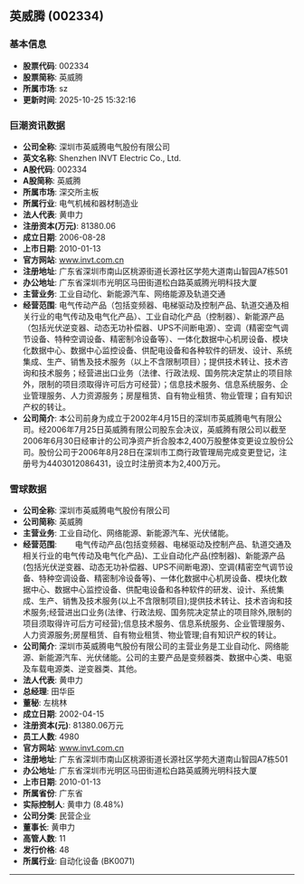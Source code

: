 ## 英威腾 (002334)

### 基本信息

- **股票代码**: 002334
- **股票简称**: 英威腾
- **所属市场**: sz
- **更新时间**: 2025-10-25 15:32:16

### 巨潮资讯数据

- **公司全称**: 深圳市英威腾电气股份有限公司
- **英文名称**: Shenzhen INVT Electric Co., Ltd.
- **A股代码**: 002334
- **A股简称**: 英威腾
- **所属市场**: 深交所主板
- **所属行业**: 电气机械和器材制造业
- **法人代表**: 黄申力
- **注册资本(万元)**: 81380.06
- **成立日期**: 2006-08-28
- **上市日期**: 2010-01-13
- **官方网站**: www.invt.com.cn
- **注册地址**: 广东省深圳市南山区桃源街道长源社区学苑大道南山智园A7栋501
- **办公地址**: 广东省深圳市光明区马田街道松白路英威腾光明科技大厦
- **主营业务**: 工业自动化、新能源汽车、网络能源及轨道交通
- **经营范围**: 电气传动产品（包括变频器、电梯驱动及控制产品、轨道交通及相关行业的电气传动及电气化产品）、工业自动化产品（控制器）、新能源产品（包括光伏逆变器、动态无功补偿器、UPS不间断电源）、空调（精密空气调节设备、特种空调设备、精密制冷设备等）、一体化数据中心机房设备、模块化数据中心、数据中心监控设备、供配电设备和各种软件的研发、设计、系统集成、生产、销售及技术服务（以上不含限制项目）；提供技术转让、技术咨询和技术服务；经营进出口业务（法律、行政法规、国务院决定禁止的项目除外，限制的项目须取得许可后方可经营）；信息技术服务、信息系统服务、企业管理服务、人力资源服务；房屋租赁、自有物业租赁、物业管理；自有知识产权的转让。
- **公司简介**: 本公司前身为成立于2002年4月15日的深圳市英威腾电气有限公司。经2006年7月25日英威腾有限公司股东会决议，英威腾有限公司以截至2006年6月30日经审计的公司净资产折合股本2,400万股整体变更设立股份公司。股份公司于2006年8月28日在深圳市工商行政管理局完成变更登记，注册号为4403012086431，设立时注册资本为2,400万元。

### 雪球数据

- **公司全称**: 深圳市英威腾电气股份有限公司
- **公司简称**: 英威腾
- **主营业务**: 工业自动化、网络能源、新能源汽车、光伏储能。
- **经营范围**: 　　电气传动产品(包括变频器、电梯驱动及控制产品、轨道交通及相关行业的电气传动及电气化产品)、工业自动化产品(控制器)、新能源产品(包括光伏逆变器、动态无功补偿器、UPS不间断电源)、空调(精密空气调节设备、特种空调设备、精密制冷设备等)、一体化数据中心机房设备、模块化数据中心、数据中心监控设备、供配电设备和各种软件的研发、设计、系统集成、生产、销售及技术服务(以上不含限制项目);提供技术转让、技术咨询和技术服务;经营进出口业务(法律、行政法规、国务院决定禁止的项目除外,限制的项目须取得许可后方可经营);信息技术服务、信息系统服务、企业管理服务、人力资源服务;房屋租赁、自有物业租赁、物业管理;自有知识产权的转让。
- **公司简介**: 深圳市英威腾电气股份有限公司的主营业务是工业自动化、网络能源、新能源汽车、光伏储能。公司的主要产品是变频器类、数据中心类、电驱及车载电源类、逆变器类、其他。
- **法人代表**: 黄申力
- **总经理**: 田华臣
- **董秘**: 左桃林
- **成立日期**: 2002-04-15
- **注册资本(元)**: 81380.06万元
- **员工人数**: 4980
- **官方网站**: www.invt.com.cn
- **注册地址**: 广东省深圳市南山区桃源街道长源社区学苑大道南山智园A7栋501
- **办公地址**: 广东省深圳市光明区马田街道松白路英威腾光明科技大厦
- **上市日期**: 2010-01-13
- **所属省份**: 广东省
- **实际控制人**: 黄申力 (8.48%)
- **公司分类**: 民营企业
- **董事长**: 黄申力
- **高管人数**: 11
- **发行价格**: 48
- **所属行业**: 自动化设备 (BK0071)

---